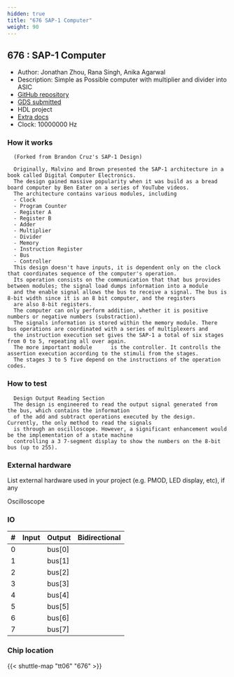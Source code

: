```yaml
---
hidden: true
title: "676 SAP-1 Computer"
weight: 90
---
```


## 676 : SAP-1 Computer

* Author: Jonathan Zhou, Rana Singh, Anika Agarwal
* Description: Simple as Possible computer with multiplier and divider into ASIC
* [GitHub repository](https://github.com/kevinwguan/tt06-SAP-1_Computer-)
* [GDS submitted](https://github.com/kevinwguan/tt06-SAP-1_Computer-/actions/runs/8747673059)
* HDL project
* [Extra docs](None)
* Clock: 10000000 Hz

<!---

This file is used to generate your project datasheet. Please fill in the information below and delete any unused
sections.

You can also include images in this folder and reference them in the markdown. Each image must be less than
512 kb in size, and the combined size of all images must be less than 1 MB.
-->


### How it works

```
  (Forked from Brandon Cruz's SAP-1 Design)

  Originally, Malvino and Brown presented the SAP-1 architecture in a book called Digital Computer Electronics.
  The design gained massive popularity when it was build as a bread board computer by Ben Eater on a series of YouTube videos.
  The architecture contains various modules, including
  - Clock
  - Program Counter
  - Register A
  - Register B
  - Adder
  - Multiplier
  - Divider
  - Memory
  - Instruction Register
  - Bus
  - Controller
  This design doesn't have inputs, it is dependent only on the clock that coordinates sequence of the computer's operation.
  Its operation consists on the communication that that bus provides between modules; the signal load dumps information into a module
  and the enable signal allows the bus to receive a signal. The bus is 8-bit width since it is an 8 bit computer, and the registers
  are also 8-bit registers.
  The computer can only perform addition, whether it is positive numbers or negative numbers (substraction).
  The signals information is stored within the memory module. There bus operations are coordinated with a series of multiplexers and
  the instruction execution set gives the SAP-1 a total of six stages from 0 to 5, repeating all over again.
  The more important module      is the controller. It controlls the assertion execution according to the stimuli from the stages.
  The stages 3 to 5 five depend on the instructions of the operation codes.
```

### How to test

```
  Design Output Reading Section
  The design is engineered to read the output signal generated from the bus, which contains the information
  of the add and subtract operations executed by the design. Currently, the only method to read the signals
  is through an oscilloscope. However, a significant enhancement would be the implementation of a state machine
  controlling a 3 7-segment display to show the numbers on the 8-bit bus (up to 255).
```

### External hardware

List external hardware used in your project (e.g. PMOD, LED display, etc), if any

Oscilloscope


### IO

| # | Input          | Output         | Bidirectional   |
| - | -------------- | -------------- | --------------- |
| 0 |  | bus[0] |  |
| 1 |  | bus[1] |  |
| 2 |  | bus[2] |  |
| 3 |  | bus[3] |  |
| 4 |  | bus[4] |  |
| 5 |  | bus[5] |  |
| 6 |  | bus[6] |  |
| 7 |  | bus[7] |  |

### Chip location

{{< shuttle-map "tt06" "676" >}}

